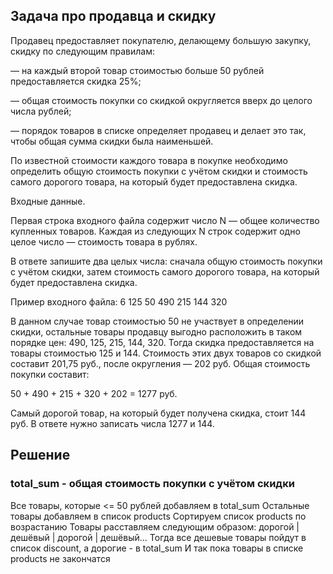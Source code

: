 ## Задача про продавца и скидку

Продавец предоставляет покупателю, делающему большую закупку, скидку по следующим правилам:

— на каждый второй товар стоимостью больше 50 рублей предоставляется скидка 25%;

— общая стоимость покупки со скидкой округляется вверх до целого числа рублей;

— порядок товаров в списке определяет продавец и делает это так, чтобы общая сумма скидки была наименьшей.

По известной стоимости каждого товара в покупке необходимо определить общую стоимость покупки с учётом скидки и
стоимость самого дорогого товара, на который будет предоставлена скидка.

Входные данные.

Первая строка входного файла содержит число N — общее количество купленных товаров. 
Каждая из следующих N строк содержит одно целое число — стоимость товара в рублях.

В ответе запишите два целых числа: сначала общую стоимость покупки с учётом скидки, 
затем стоимость самого дорогого товара, на который будет предоставлена скидка.

Пример входного файла:
6
125
50
490
215
144
320

В данном случае товар стоимостью 50 не участвует в определении скидки, остальные товары продавцу выгодно 
расположить в таком порядке цен: 490, 125, 215, 144, 320. Тогда скидка предоставляется на товары стоимостью 125 и 144. 
Стоимость этих двух товаров со скидкой составит 201,75 руб., после округления — 202 руб. 
Общая стоимость покупки составит:

50 + 490 + 215 + 320 + 202 = 1277 руб.

Самый дорогой товар, на который будет получена скидка, стоит 144 руб. В ответе нужно записать числа 1277 и 144.

## Решение

### total_sum - общая стоимость покупки с учётом скидки

Все товары, которые <= 50 рублей добавляем в total_sum
Остальные товары добавляем в список products
Сортируем список products по возрастанию
Товары расставляем следующим образом:
дорогой | дешёвый | дорогой | дешёвый...
Тогда все дешевые товары пойдут в список discount, а дорогие - в total_sum
И так пока товары в списке products не закончатся